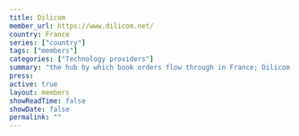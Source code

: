 ```yaml
---
title: Dilicom
member_url: https://www.dilicom.net/
country: France
series: ["country"] 
tags: ["members"]
categories: ["Technology providers"]
summary: "the hub by which book orders flow through in France; Dilicom also manages the B2B exchanges related to the national ebook lending solution Prêt Numérique en Bibliothèque."
press:
active: true
layout: members 
showReadTime: false
showDate: false
permalink: ""
---
```

